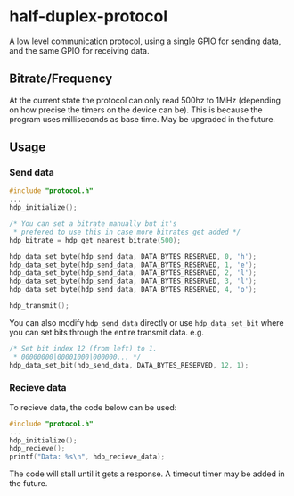 # half-duplex-protocol
A low level communication protocol, using a single GPIO for sending data, and the same GPIO for receiving data.

## Bitrate/Frequency
At the current state the protocol can only read 500hz to 1MHz (depending on how precise the timers on the device can be). This is because the program uses milliseconds as base time. May be upgraded in the future.

## Usage

### Send data

```c
#include "protocol.h"
...
hdp_initialize();

/* You can set a bitrate manually but it's 
 * prefered to use this in case more bitrates get added */
hdp_bitrate = hdp_get_nearest_bitrate(500);

hdp_data_set_byte(hdp_send_data, DATA_BYTES_RESERVED, 0, 'h');
hdp_data_set_byte(hdp_send_data, DATA_BYTES_RESERVED, 1, 'e');
hdp_data_set_byte(hdp_send_data, DATA_BYTES_RESERVED, 2, 'l');
hdp_data_set_byte(hdp_send_data, DATA_BYTES_RESERVED, 3, 'l');
hdp_data_set_byte(hdp_send_data, DATA_BYTES_RESERVED, 4, 'o');

hdp_transmit();
```

You can also modify `hdp_send_data` directly or use `hdp_data_set_bit` where you can set bits through the entire transmit data. e.g.
```c
/* Set bit index 12 (from left) to 1. 
 * 00000000|00001000|000000... */
hdp_data_set_bit(hdp_send_data, DATA_BYTES_RESERVED, 12, 1);
```

### Recieve data
To recieve data, the code below can be used:

```c
#include "protocol.h"
...
hdp_initialize();
hdp_recieve();
printf("Data: %s\n", hdp_recieve_data);
```

The code will stall until it gets a response. A timeout timer may be added in the future.
